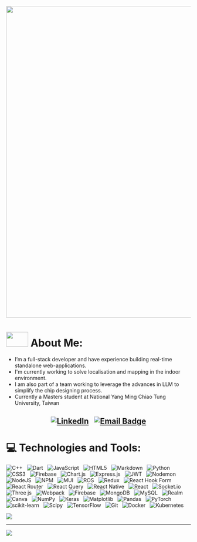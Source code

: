 <img src="https://github.com/user-attachments/assets/2fb14e31-4786-488b-99b2-684f925cb7f9" width="850" />

# <img src="https://github.com/user-attachments/assets/6f3036b2-e84c-4798-b9dc-11cdd8dbe67f" width="60" height="40" /> About Me:

- I’m a full-stack developer and have experience building real-time standalone web-applications.
- I'm currently working to solve localisation and  mapping in the indoor environment.
- I am also part of a team working to leverage the advances in LLM to simplify the chip designing process.
- Currently a Masters student at National Yang Ming Chiao Tung University, Taiwan


## <p align="center"> [![LinkedIn](https://img.shields.io/badge/LinkedIn-%230077B5.svg?style=for-the-badge&logo=linkedin&logoColor=white)](https://linkedin.com/in/azmatullah-khan-softwaredeveloper) &nbsp;&nbsp;[![Email Badge](https://img.shields.io/badge/Gmail-D14836?style=for-the-badge&logo=gmail&logoColor=white)](mailto:khann.azmat@gmail.com)</p>


# 💻 Technologies and Tools:
![C++](https://img.shields.io/badge/c++-%2300599C.svg?style=flat&logo=c%2B%2B&logoColor=white) &nbsp;&nbsp;![Dart](https://img.shields.io/badge/dart-%230175C2.svg?style=flat&logo=dart&logoColor=white) &nbsp;&nbsp;![JavaScript](https://img.shields.io/badge/javascript-%23323330.svg?style=flat&logo=javascript&logoColor=%23F7DF1E) &nbsp;&nbsp;![HTML5](https://img.shields.io/badge/html5-%23E34F26.svg?style=flat&logo=html5&logoColor=white) &nbsp;&nbsp;![Markdown](https://img.shields.io/badge/markdown-%23000000.svg?style=flat&logo=markdown&logoColor=white) &nbsp;&nbsp;![Python](https://img.shields.io/badge/python-3670A0?style=flat&logo=python&logoColor=ffdd54) &nbsp;&nbsp;![CSS3](https://img.shields.io/badge/css3-%231572B6.svg?style=flat&logo=css3&logoColor=white) &nbsp;&nbsp;![Firebase](https://img.shields.io/badge/firebase-%23039BE5.svg?style=flat&logo=firebase) &nbsp;&nbsp;![Chart.js](https://img.shields.io/badge/chart.js-F5788D.svg?style=flat&logo=chart.js&logoColor=white) &nbsp;&nbsp;![Express.js](https://img.shields.io/badge/express.js-%23404d59.svg?style=flat&logo=express&logoColor=%2361DAFB) &nbsp;&nbsp;![JWT](https://img.shields.io/badge/JWT-black?style=flat&logo=JSON%20web%20tokens) &nbsp;&nbsp;![Nodemon](https://img.shields.io/badge/NODEMON-%23323330.svg?style=flat&logo=nodemon&logoColor=%BBDEAD) &nbsp;&nbsp;![NodeJS](https://img.shields.io/badge/node.js-6DA55F?style=flat&logo=node.js&logoColor=white) &nbsp;&nbsp;![NPM](https://img.shields.io/badge/NPM-%23CB3837.svg?style=flat&logo=npm&logoColor=white) &nbsp;&nbsp;![MUI](https://img.shields.io/badge/MUI-%230081CB.svg?style=flat&logo=mui&logoColor=white) &nbsp;&nbsp;![ROS](https://img.shields.io/badge/ros-%230A0FF9.svg?style=flat&logo=ros&logoColor=white) &nbsp;&nbsp;![Redux](https://img.shields.io/badge/redux-%23593d88.svg?style=flat&logo=redux&logoColor=white) &nbsp;&nbsp;![React Hook Form](https://img.shields.io/badge/React%20Hook%20Form-%23EC5990.svg?style=flat&logo=reacthookform&logoColor=white) &nbsp;&nbsp;![React Router](https://img.shields.io/badge/React_Router-CA4245?style=flat&logo=react-router&logoColor=white) &nbsp;&nbsp;![React Query](https://img.shields.io/badge/-React%20Query-FF4154?style=flat&logo=react%20query&logoColor=white) &nbsp;&nbsp;![React Native](https://img.shields.io/badge/react_native-%2320232a.svg?style=flat&logo=react&logoColor=%2361DAFB) &nbsp;&nbsp;![React](https://img.shields.io/badge/react-%2320232a.svg?style=flat&logo=react&logoColor=%2361DAFB) &nbsp;&nbsp;![Socket.io](https://img.shields.io/badge/Socket.io-black?style=flat&logo=socket.io&badgeColor=010101) &nbsp;&nbsp;![Three js](https://img.shields.io/badge/threejs-black?style=flat&logo=three.js&logoColor=white) &nbsp;&nbsp;![Webpack](https://img.shields.io/badge/webpack-%238DD6F9.svg?style=flat&logo=webpack&logoColor=black) &nbsp;&nbsp;![Firebase](https://img.shields.io/badge/firebase-a08021?style=flat&logo=firebase&logoColor=ffcd34) &nbsp;&nbsp;![MongoDB](https://img.shields.io/badge/MongoDB-%234ea94b.svg?style=flat&logo=mongodb&logoColor=white) &nbsp;&nbsp;![MySQL](https://img.shields.io/badge/mysql-4479A1.svg?style=flat&logo=mysql&logoColor=white) &nbsp;&nbsp;![Realm](https://img.shields.io/badge/Realm-39477F?style=flat&logo=realm&logoColor=white) &nbsp;&nbsp;![Canva](https://img.shields.io/badge/Canva-%2300C4CC.svg?style=flat&logo=Canva&logoColor=white) &nbsp;&nbsp;![NumPy](https://img.shields.io/badge/numpy-%23013243.svg?style=flat&logo=numpy&logoColor=white) &nbsp;&nbsp;![Keras](https://img.shields.io/badge/Keras-%23D00000.svg?style=flat&logo=Keras&logoColor=white) &nbsp;&nbsp;![Matplotlib](https://img.shields.io/badge/Matplotlib-%23ffffff.svg?style=flat&logo=Matplotlib&logoColor=black) &nbsp;&nbsp;![Pandas](https://img.shields.io/badge/pandas-%23150458.svg?style=flat&logo=pandas&logoColor=white) &nbsp;&nbsp;![PyTorch](https://img.shields.io/badge/PyTorch-%23EE4C2C.svg?style=flat&logo=PyTorch&logoColor=white) &nbsp;&nbsp;![scikit-learn](https://img.shields.io/badge/scikit--learn-%23F7931E.svg?style=flat&logo=scikit-learn&logoColor=white) &nbsp;&nbsp;![Scipy](https://img.shields.io/badge/SciPy-%230C55A5.svg?style=flat&logo=scipy&logoColor=%white) &nbsp;&nbsp;![TensorFlow](https://img.shields.io/badge/TensorFlow-%23FF6F00.svg?style=flat&logo=TensorFlow&logoColor=white) &nbsp;&nbsp;![Git](https://img.shields.io/badge/git-%23F05033.svg?style=flat&logo=git&logoColor=white) &nbsp;&nbsp;![Docker](https://img.shields.io/badge/docker-%230db7ed.svg?style=flat&logo=docker&logoColor=white) &nbsp;&nbsp;![Kubernetes](https://img.shields.io/badge/kubernetes-%23326ce5.svg?style=flat&logo=kubernetes&logoColor=white)


![](https://github-readme-stats.vercel.app/api/top-langs/?username=KhanAzmat&theme=moltack&hide_border=true&include_all_commits=true&count_private=true&layout=compact)

---
[![](https://visitcount.itsvg.in/api?id=KhanAzmat&icon=0&color=0)](https://visitcount.itsvg.in)

<!-- Proudly created with GPRM ( https://gprm.itsvg.in ) -->
